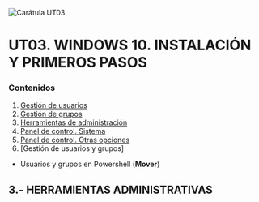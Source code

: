 ![Carátula UT03](imgs/caratula_ut03.png)

# UT03. WINDOWS 10. INSTALACIÓN Y PRIMEROS PASOS

### Contenidos

1. [Gestión de usuarios](01_usuarios.md)
2. [Gestión de grupos](02_grupos.md)
3. [Herramientas de administración](03_herramientas_administración.md)
4. [Panel de control. Sistema](04_sistema.md)
5. [Panel de control. Otras opciones](05_otras_opciones.md)
6. [Gestión de usuarios y grupos]
- Usuarios y grupos en Powershell (**Mover**)

## 3.- HERRAMIENTAS ADMINISTRATIVAS